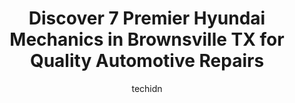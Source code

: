 ---
layout: ampstory
image: https://images.unsplash.com/photo-1534285686845-f2a7844e65b1?ixlib=rb-4.0.3&ixid=MnwxMjA3fDB8MHxwaG90by1wYWdlfHx8fGVufDB8fHx8&auto=format&fit=crop&w=640&h=853&q=80
author: techidn
featured: false
description: If youre in need of trustworthy and skilled Hyundai Mechanic in Brownsville TX, USA, youll be pleased to discover the 7 best Hyundai Mechanic in town. Their expertise and commitment to cus
title: Discover 7 Premier Hyundai Mechanics in Brownsville TX for Quality Automotive Repairs
cover:
   title: Discover 7 Premier Hyundai Mechanics in Brownsville TX for Quality Automotive Repairs
   subtitle: Rickpate
   background: https://images.unsplash.com/photo-1534285686845-f2a7844e65b1?ixlib=rb-4.0.3&ixid=MnwxMjA3fDB8MHxwaG90by1wYWdlfHx8fGVufDB8fHx8&auto=format&fit=crop&w=640&h=853&q=80

pages: 
 - layout: thirds
   top: <h1>#1 Goodyear Auto Service</h1>
   bottom: "<p>My goodness . Good year is good ALL YEAR!! I loved their service and very very friendly and knowledgeable staff always there to help you out and doing the public a amazin</p>"
   background: https://www.knot35.com/toplist/wp-content/uploads/2023/06/best-hyundai-mechanic-1-in-brownsville-tx-1685835359.jpeg
   backgroundblur: true
 - layout: thirds
   top: <h1>#2 Munoz Auto Services</h1>
   bottom: "<p>1011 E 14th St, Brownsville, TX 78520, United States</p>"
   background: https://www.knot35.com/toplist/wp-content/uploads/2023/06/best-hyundai-mechanic-2-in-brownsville-tx-1685835360.jpeg
   cta:
      link: https://www.knot35.com/toplist/discover-7-premier-hyundai-mechanics-in-brownsville-tx-for-quality-automotive-repairs/
      text: Discover 7 Premier Hyundai Mechanics in Brownsville TX for Quality Automotive Repairs
 - layout: thirds
   top: <h1>#3 Ricks Auto Service</h1>
   bottom: "<p>285 N Indiana Ave, Brownsville, TX 78521, United States</p>"
   background: https://www.knot35.com/toplist/wp-content/uploads/2023/06/best-hyundai-mechanic-3-in-brownsville-tx-1685835361.jpeg
   cta:
      link: https://www.knot35.com/toplist/discover-7-premier-hyundai-mechanics-in-brownsville-tx-for-quality-automotive-repairs/
      text: Discover 7 Premier Hyundai Mechanics in Brownsville TX for Quality Automotive Repairs
 - layout: thirds
   top: <h1>#4 Fern Automotive Services</h1>
   bottom: "<p>1834 Las Casas St, Brownsville, TX 78520, United States</p>"
   background: https://images.unsplash.com/photo-1608501821300-4f99e58bba77?ixlib=rb-4.0.3&ixid=MnwxMjA3fDB8MHxwaG90by1wYWdlfHx8fGVufDB8fHx8&auto=format&fit=crop&w=640&h=853&q=80
   cta:
      link: https://www.knot35.com/toplist/discover-7-premier-hyundai-mechanics-in-brownsville-tx-for-quality-automotive-repairs/
      text: Discover 7 Premier Hyundai Mechanics in Brownsville TX for Quality Automotive Repairs
 - layout: thirds
   top: <h1>#5 Sanchez A/C Auto Service</h1>
   bottom: "<p>6233 S Padre Island Hwy, Brownsville, TX 78521, United States</p>"
   background: https://images.unsplash.com/photo-1496096265110-f83ad7f96608?ixlib=rb-4.0.3&ixid=MnwxMjA3fDB8MHxwaG90by1wYWdlfHx8fGVufDB8fHx8&auto=format&fit=crop&w=640&h=853&q=80
   cta:
      link: https://www.knot35.com/toplist/discover-7-premier-hyundai-mechanics-in-brownsville-tx-for-quality-automotive-repairs/
      text: Discover 7 Premier Hyundai Mechanics in Brownsville TX for Quality Automotive Repairs
 - layout: thirds
   top: <h1>#6 Tipton Auto Group - Body Shop</h1>
   bottom: "<p>450E Morrison Rd, Brownsville, TX 78526, United States</p>"
   background: https://images.unsplash.com/photo-1618005182384-a83a8bd57fbe?ixlib=rb-4.0.3&ixid=MnwxMjA3fDB8MHxwaG90by1wYWdlfHx8fGVufDB8fHx8&auto=format&fit=crop&w=640&h=853&q=80
   cta:
      link: https://www.knot35.com/toplist/discover-7-premier-hyundai-mechanics-in-brownsville-tx-for-quality-automotive-repairs/
      text: Discover 7 Premier Hyundai Mechanics in Brownsville TX for Quality Automotive Repairs
 - layout: thirds
   top: <h1>#7 AUTO TECHNOLOGY</h1>
   bottom: "<p>614 N EXPRESSWAY STE B, Brownsville, TX 78521, United States</p>"
   background: https://images.unsplash.com/photo-1567360425618-1594206637d2?ixlib=rb-4.0.3&ixid=MnwxMjA3fDB8MHxwaG90by1wYWdlfHx8fGVufDB8fHx8&auto=format&fit=crop&w=640&h=853&q=80
   cta:
      link: https://www.knot35.com/toplist/discover-7-premier-hyundai-mechanics-in-brownsville-tx-for-quality-automotive-repairs/
      text: Discover 7 Premier Hyundai Mechanics in Brownsville TX for Quality Automotive Repairs
 - layout: thirds
   middle: Continue reading...
   background: https://images.unsplash.com/photo-1591393223703-56fe1347ac62?ixlib=rb-4.0.3&ixid=MnwxMjA3fDB8MHxwaG90by1wYWdlfHx8fGVufDB8fHx8&auto=format&fit=crop&w=640&h=853&q=80
   cta:
      link: https://www.knot35.com/toplist/discover-7-premier-hyundai-mechanics-in-brownsville-tx-for-quality-automotive-repairs/
      text: Discover 7 Premier Hyundai Mechanics in Brownsville TX for Quality Automotive Repairs
      
---